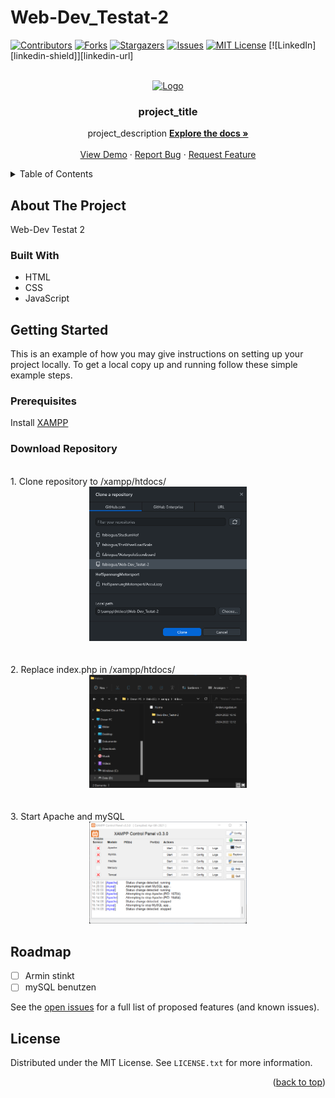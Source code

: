 # Web-Dev_Testat-2<div id="top"></div>
<!--
*** Thanks for checking out the Best-README-Template. If you have a suggestion
*** that would make this better, please fork the repo and create a pull request
*** or simply open an issue with the tag "enhancement".
*** Don't forget to give the project a star!
*** Thanks again! Now go create something AMAZING! :D
-->



<!-- PROJECT SHIELDS -->
<!--
*** I'm using markdown "reference style" links for readability.
*** Reference links are enclosed in brackets [ ] instead of parentheses ( ).
*** See the bottom of this document for the declaration of the reference variables
*** for contributors-url, forks-url, etc. This is an optional, concise syntax you may use.
*** https://www.markdownguide.org/basic-syntax/#reference-style-links
-->
[![Contributors][contributors-shield]][contributors-url]
[![Forks][forks-shield]][forks-url]
[![Stargazers][stars-shield]][stars-url]
[![Issues][issues-shield]][issues-url]
[![MIT License][license-shield]][license-url]
[![LinkedIn][linkedin-shield]][linkedin-url]



<!-- PROJECT LOGO -->
<br />
<div align="center">
  <a href="https://github.com/fabiogua/Web-Dev_Testat-2">
    <img src="images/logo.png" alt="Logo" width="80" height="80">
  </a>

<h3 align="center">project_title</h3>

  <p align="center">
    project_description
    <a href="https://github.com/fabiogua/Web-Dev_Testat-2"><strong>Explore the docs »</strong></a>
    <br />
    <br />
    <a href="https://github.com/fabiogua/Web-Dev_Testat-2">View Demo</a>
    ·
    <a href="https://github.com/fabiogua/Web-Dev_Testat-2/issues">Report Bug</a>
    ·
    <a href="https://github.com/fabiogua/Web-Dev_Testat-2/issues">Request Feature</a>
  </p>
</div>



<!-- TABLE OF CONTENTS -->
<details>
  <summary>Table of Contents</summary>
  <ol>
    <li>
      <a href="#about-the-project">About The Project</a>
      <ul>
        <li><a href="#built-with">Built With</a></li>
      </ul>
    </li>
    <li>
      <a href="#getting-started">Getting Started</a>
      <ul>
        <li><a href="#prerequisites">Prerequisites</a></li>
        <li><a href="#installation">Installation</a></li>
      </ul>
    </li>
    <li><a href="#usage">Usage</a></li>
    <li><a href="#roadmap">Roadmap</a></li>
    <li><a href="#contributing">Contributing</a></li>
    <li><a href="#license">License</a></li>
    <li><a href="#contact">Contact</a></li>
    <li><a href="#acknowledgments">Acknowledgments</a></li>
  </ol>
</details>



<!-- ABOUT THE PROJECT -->
## About The Project
Web-Dev Testat 2

### Built With

* HTML
* CSS
* JavaScript


<!-- GETTING STARTED -->
## Getting Started

This is an example of how you may give instructions on setting up your project locally.
To get a local copy up and running follow these simple example steps.

### Prerequisites

Install [XAMPP](https://www.apachefriends.org/de/index.html)
  

### Download Repository
<br/>
1. Clone repository to /xampp/htdocs/
 <br/>
<div align="center">
  <a href="https://github.com/fabiogua/Web-Dev_Testat-2">
    <img src="images/github-clone-path.png" alt="Logo" width="50%">
  </a>
 </div>
 
 <br/>
 <br/>
2. Replace index.php in /xampp/htdocs/
 <br/>
<div align="center">
  <a href="https://github.com/fabiogua/Web-Dev_Testat-2">
    <img src="images/replace index-file.png" alt="Logo" width="50%">
  </a>
</div>
<br/>
<br/>
3. Start Apache and mySQL
  <br/>
<div align="center">
  <a href="https://github.com/fabiogua/Web-Dev_Testat-2">
    <img src="images/start-xampp.png" alt="Logo" width="50%">
  </a>
 </div>

<!-- ROADMAP -->
## Roadmap

- [ ] Armin stinkt
- [ ] mySQL benutzen

See the [open issues](https://github.com/fabiogua/Web-Dev_Testat-2/issues) for a full list of proposed features (and known issues).

<!-- LICENSE -->
## License

Distributed under the MIT License. See `LICENSE.txt` for more information.

<p align="right">(<a href="#top">back to top</a>)</p>



<!-- MARKDOWN LINKS & IMAGES -->
<!-- https://www.markdownguide.org/basic-syntax/#reference-style-links -->
[contributors-shield]: https://img.shields.io/github/contributors/fabiogua/Web-Dev_Testat-2.svg?style=for-the-badge
[contributors-url]: https://github.com/fabiogua/Web-Dev_Testat-2/graphs/contributors
[forks-shield]: https://img.shields.io/github/forks/fabiogua/Web-Dev_Testat-2.svg?style=for-the-badge
[forks-url]: https://github.com/github_username/repo_name/network/members
[stars-shield]: https://img.shields.io/github/stars/fabiogua/Web-Dev_Testat-2.svg?style=for-the-badge
[stars-url]: https://github.com/fabiogua/Web-Dev_Testat-2/stargazers
[issues-shield]: https://img.shields.io/github/issues/fabiogua/Web-Dev_Testat-2.svg?style=for-the-badge
[issues-url]: https://github.com/fabiogua/Web-Dev_Testat-2/issues
[license-shield]: https://img.shields.io/github/license/fabiogua/Web-Dev_Testat-2.svg?style=for-the-badge
[license-url]: https://github.com/fabiogua/Web-Dev_Testat-2/blob/master/LICENSE.txt
[product-screenshot]: images/screenshot.png
